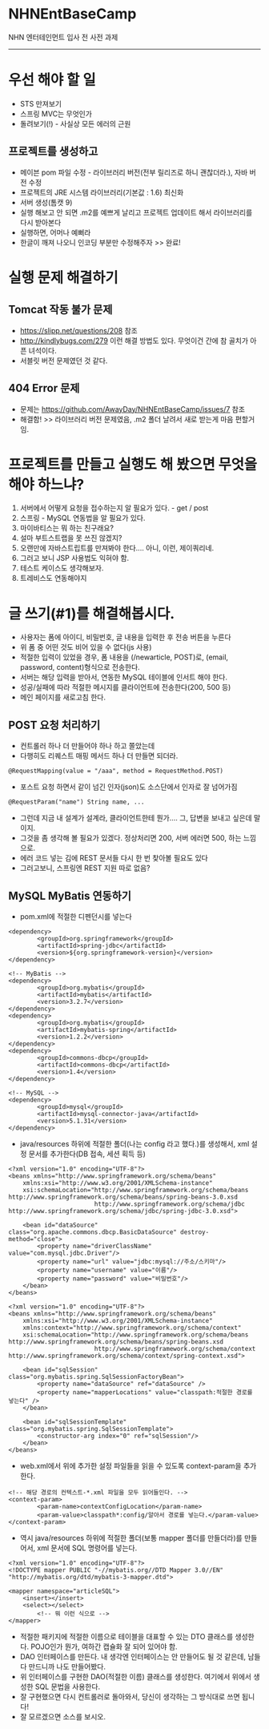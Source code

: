 # NHNEntBaseCamp
NHN 엔터테인먼트 입사 전 사전 과제

----

# 우선 해야 할 일
* STS 만져보기
* 스프링 MVC는 무엇인가
* 돌려보기(!) - 사실상 모든 에러의 근원

## 프로젝트를 생성하고
* 메이븐 pom 파일 수정 - 라이브러리 버전(전부 릴리즈로 하니 괜찮더라.), 자바 버전 수정
* 프로젝트의 JRE 시스템 라이브러리(기본값 : 1.6) 최신화
* 서버 생성(톰캣 9)
* 실행 해보고 안 되면 .m2를 예쁘게 날리고 프로젝트 업데이트 해서 라이브러리를 다시 받아본다
* 실행하면, 어머나 예뻐라
* 한글이 깨져 나오니 인코딩 부분만 수정해주자 >> 완료!

# 실행 문제 해결하기

## Tomcat 작동 불가 문제
* https://slipp.net/questions/208 참조
* http://kindlybugs.com/279 이런 해결 방법도 있다. 무엇이건 간에 참 골치가 아픈 녀석이다.
* 서블릿 버전 문제였던 것 같다.

## 404 Error 문제 
* 문제는 https://github.com/AwayDay/NHNEntBaseCamp/issues/7 참조
* 해결함! >> 라이브러리 버전 문제였음, .m2 폴더 날려서 새로 받는게 마음 편할거임.

# 프로젝트를 만들고 실행도 해 봤으면 무엇을 해야 하느냐?
1. 서버에서 어떻게 요청을 접수하는지 알 필요가 있다. - get / post
2. 스프링 - MySQL 연동법을 알 필요가 있다.
3. 마이바티스는 뭐 하는 친구래요?
4. 설마 부트스트랩을 못 쓰진 않겠지?
5. 오랜만에 자바스트립트를 만져봐야 한다.... 아니, 이런, 제이쿼리네.
6. 그러고 보니 JSP 사용법도 익혀야 함.
7. 테스트 케이스도 생각해보자.
8. 트레비스도 연동해야지

# 글 쓰기(#1)를 해결해봅시다.
* 사용자는 폼에 아이디, 비밀번호, 글 내용을 입력한 후 전송 버튼을 누른다
* 위 폼 중 어떤 것도 비어 있을 수 없다(js 사용)
* 적절한 입력이 있었을 경우, 폼 내용을 (/newarticle, POST)로, (email, password, content)형식으로 전송한다.
* 서버는 해당 입력을 받아서, 연동한 MySQL 테이블에 인서트 해야 한다.
* 성공/실패에 따라 적절한 메시지를 클라이언트에 전송한다(200, 500 등)
* 메인 페이지를 새로고침 한다.

## POST 요청 처리하기
* 컨트롤러 하나 더 만들어야 하나 하고 쫄았는데
* 다행히도 리퀘스트 매핑 메서드 하나 더 만들면 되더라.
```
@RequestMapping(value = "/aaa", method = RequestMethod.POST)
```
* 포스트 요청 하면서 같이 넘긴 인자(json)도 소스단에서 인자로 잘 넘어가짐
```
@RequestParam("name") String name, ...
```
* 그런데 지금 내 설계가 설계라, 클라이언트한테 뭔가.... 그, 답변을 보내고 싶은데 말이지.
* 그것을 좀 생각해 볼 필요가 있겠다. 정상처리면 200, 서버 에러면 500, 하는 느낌으로.
* 에러 코드 넣는 김에 REST 문서들 다시 한 번 찾아볼 필요도 있다
* 그러고보니, 스프링엔 REST 지원 따로 없음?

## MySQL MyBatis 연동하기
* pom.xml에 적절한 디펜던시를 넣는다
```
<dependency>
        <groupId>org.springframework</groupId>
        <artifactId>spring-jdbc</artifactId>
        <version>${org.springframework-version}</version>
</dependency>
```
```
<!-- MyBatis -->
<dependency>
        <groupId>org.mybatis</groupId>
        <artifactId>mybatis</artifactId>
        <version>3.2.7</version>
</dependency>
<dependency>
        <groupId>org.mybatis</groupId>
        <artifactId>mybatis-spring</artifactId>
        <version>1.2.2</version>
</dependency>
<dependency>
        <groupId>commons-dbcp</groupId>
        <artifactId>commons-dbcp</artifactId>
        <version>1.4</version>
</dependency>
```
```
<!-- MySQL -->
<dependency>
        <groupId>mysql</groupId>
        <artifactId>mysql-connector-java</artifactId>
        <version>5.1.31</version>
</dependency>
```
* java/resources 하위에 적절한 폴더(나는 config 라고 했다.)를 생성해서, xml 설정 문서를 추가한다(DB 접속, 세션 획득 등)
```
<?xml version="1.0" encoding="UTF-8"?>
<beans xmlns="http://www.springframework.org/schema/beans"
    xmlns:xsi="http://www.w3.org/2001/XMLSchema-instance"
    xsi:schemaLocation="http://www.springframework.org/schema/beans http://www.springframework.org/schema/beans/spring-beans-3.0.xsd
                        http://www.springframework.org/schema/jdbc  http://www.springframework.org/schema/jdbc/spring-jdbc-3.0.xsd">
     
    <bean id="dataSource" class="org.apache.commons.dbcp.BasicDataSource" destroy-method="close">
        <property name="driverClassName" value="com.mysql.jdbc.Driver"/>
        <property name="url" value="jdbc:mysql://주소/스키마"/>
        <property name="username" value="이름"/>
        <property name="password" value="비밀번호"/>
    </bean>
</beans>
```
```
<?xml version="1.0" encoding="UTF-8"?>
<beans xmlns="http://www.springframework.org/schema/beans"
    xmlns:xsi="http://www.w3.org/2001/XMLSchema-instance"
    xmlns:context="http://www.springframework.org/schema/context"
    xsi:schemaLocation="http://www.springframework.org/schema/beans http://www.springframework.org/schema/beans/spring-beans.xsd
                        http://www.springframework.org/schema/context http://www.springframework.org/schema/context/spring-context.xsd">
 
    <bean id="sqlSession" class="org.mybatis.spring.SqlSessionFactoryBean">
        <property name="dataSource" ref="dataSource" />
        <property name="mapperLocations" value="classpath:적절한 경로를 넣는다" />
    </bean>
     
    <bean id="sqlSessionTemplate" class="org.mybatis.spring.SqlSessionTemplate">
        <constructor-arg index="0" ref="sqlSession"/>
    </bean>  
</beans>
```
* web.xml에서 위에 추가한 설정 파일들을 읽을 수 있도록 context-param을 추가한다.
```
<!-- 해당 경로의 컨텍스트-*.xml 파일을 모두 읽어들인다. -->
<context-param>
        <param-name>contextConfigLocation</param-name>
        <param-value>classpath*:config/알아서 경로를 넣는다.</param-value>
</context-param>
```
* 역시 java/resources 하위에 적절한 폴더(보통 mapper 폴더를 만들더라)를 만들어서, xml 문서에 SQL 명령어를 넣는다.
```
<?xml version="1.0" encoding="UTF-8"?>
<!DOCTYPE mapper PUBLIC "-//mybatis.org//DTD Mapper 3.0//EN" "http://mybatis.org/dtd/mybatis-3-mapper.dtd">
 
<mapper namespace="articleSQL">
	<insert></insert>
	<select></select>
        <!-- 뭐 이런 식으로 -->
</mapper>
```
* 적절한 패키지에 적절한 이름으로 테이블을 대표할 수 있는 DTO 클래스를 생성한다. POJO인가 뭔가, 여하간 캡슐화 잘 되어 있어야 함.
* DAO 인터페이스를 만든다. 내 생각엔 인터페이스는 안 만들어도 될 것 같은데, 남들 다 만드니까 나도 만들어봤다.
* 위 인터페이스를 구현한 DAO(적절한 이름) 클래스를 생성한다. 여기에서 위에서 생성한 SQL 문법을 사용한다.
* 잘 구현했으면 다시 컨트롤러로 돌아와서, 당신이 생각하는 그 방식대로 쓰면 됩니다!
* 잘 모르겠으면 소스를 보시오.